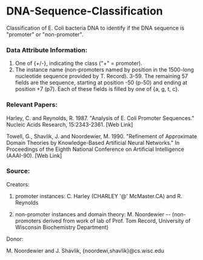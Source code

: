 # DNA-Sequence-Classification
Classification of E. Coli bacteria DNA to identify if the DNA sequence is "promoter" or "non-promoter".

### Data Attribute Information:

1. One of {+/-}, indicating the class ("+" = promoter).
2. The instance name (non-promoters named by position in the 1500-long nucleotide sequence provided by T. Record).
3-59. The remaining 57 fields are the sequence, starting at position -50 (p-50) and ending at position +7 (p7). Each of these fields is filled by one of {a, g, t, c}.

### Relevant Papers:

Harley, C. and Reynolds, R. 1987. "Analysis of E. Coli Promoter Sequences." Nucleic Acids Research, 15:2343-2361.
[Web Link]

Towell, G., Shavlik, J. and Noordewier, M. 1990. "Refinement of Approximate Domain Theories by Knowledge-Based Artificial Neural Networks." In Proceedings of the Eighth National Conference on Artificial Intelligence (AAAI-90).
[Web Link] 

### Source:

Creators:

1. promoter instances: C. Harley (CHARLEY '@' McMaster.CA) and R. Reynolds

2. non-promoter instances and domain theory: M. Noordewier
-- (non-promoters derived from work of lab of Prof. Tom Record, University of Wisconsin Biochemistry Department)

Donor:

M. Noordewier and J. Shavlik, {noordewi,shavlik}@cs.wisc.edu
